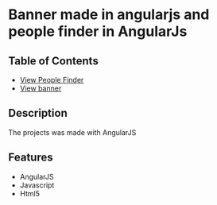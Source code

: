 # Banner made in angularjs and people finder in AngularJs
## Table of Contents

- [View People Finder](#project-title)
- [View banner](#description)

## Description

The projects was made with AngularJS 

## Features

- AngularJS
- Javascript
- Html5



